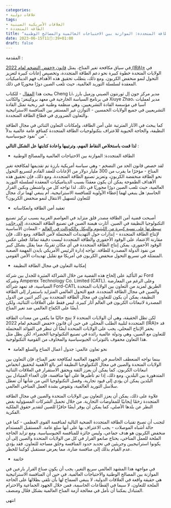 ```yaml
---
categories:
- علاقات دولية
tags:
- العلاقات الأمريكية الصينية
- الطاقة المتجددة
title: "الطاقة المتجددة: الموازنة بين الاحتياجات العالمية والمصالح الوطنية"
date: 2023-06-15T11🕛:39+01:00
draft: false
---
```

المقدمة : 

في سياق مكافحة تغير المناخ، يمثل [قانون «خفض التضخم لعام 2022 (IRA)»](https://www.democrats.senate.gov/imo/media/doc/inflation_reduction_act_one_page_summary.pdf) في الولايات المتحدة خطوة كبيرة نحو دعم الطاقة المتجددة، وتخصيص إعانات كبيرة لتعزيز التحول لنمو منخفض الكربون. ومع ذلك، يتطلب تحقيق هذه الأهداف فهم الديناميكيات المعقدة لسلسلة التوريد العالمية، حيث تلعب الصين دورًا محوريًا في ذلك.

يبحث هذا [المقال](https://www.brookings.edu/blog/order-from-chaos/2023/06/14/renewable-energy-should-not-be-the-next-semiconductor-in-us-china-competition/) - للكتاب Cheng Li، مدير مركز جون إل ثورنتون الصيني وزميل بارز في برنامج السياسة الخارجية في معهد بروكينغز؛ والكاتب Xiuye Zhao، مدير لعمليات آسيا في مؤسسة القادة التشريعيين، وهي منظمة وطنية غير ربحية تمثل القادة التشريعيين في جميع الولايات الخمسين - التوازن غير المستقر بين المنافسة الاستراتيجية والتعاون الضروري في قطاع الطاقة المتجددة. 

كما يبحث في الآثار المترتبة على أمن الطاقة، وإمكانات التعاون الثنائي في مجال الطاقة النظيفة، والحاجة الحيوية للاعتراف بتكنولوجيات الطاقة المتجددة كمنافع عامة عالمية بدلاً من "نفوذ جيوسياسية". 


**لذا قمت باستخلاص النقاط المهم، وترتيبها واعادة كتابتها عل الشكل التالي** : 


* الطاقة المتجددة: الموازنة بين الاحتياجات العالمية والمصالح الوطنية

لقد خصص قانون الحد من التضخم - وهي سياسة أمريكية بارزة تم تقديمها لمكافحة تغير المناخ  - مؤخرًا ما يقرب من 300 مليار دولار من الإعانات للعقد القادم لتسريع التحول نحو الطاقة منخفضة الكربون، وتعزيز تصنيع الطاقة المتجددة. ومع ذلك، فإن تحقيق هذه الأهداف الطموحة يمكن أن يكون معقدًا بسبب الديناميكيات المعقدة لسلسلة التوريد العالمية، حيث تلعب الصين دورًا محوريًا في ذلك. لذا تواجه كل من واشنطن وبكين القرار الحاسم: هل ينبغي لهما إعطاء الأولوية للمنافسة الاستراتيجية، أم ينبغي لهما ترك مجال للتعاون لتسهيل الانتقال لنمو منخفض الكربون؟

* تعقيد أمن الطاقة وانعكاساته

أصبحت قضية أمن الطاقة مصدر قلق متزايد في العواصم الغربية بسبب تركيز تصنيع التكنولوجيا النظيفة في الصين. أثارت هيمنة الصين في تصنيع الطاقة المتجددة، [إلى جانب سيطرتها على نسبة كبيرة من الليثيوم والنيكل والكوبالت في العالم](https://www.iea.org/data-and-statistics/charts/geographic-concentration-by-supply-chain-segment-2021) - المعادن الأساسية لإنتاج الطاقة المتجددة - إنذارات حول التهديدات المحتملة لأمن الطاقة. ومع ذلك، فإن مقارنة الاعتماد على الوقود الأحفوري والطاقة المتجددة ليست دقيقة تمامًا. فعلى عكس الوقود الأحفوري، يمكن إنتاج الطاقة المتجددة في أي مكان تقريبًا، مما يقلل بشكل كبير من نفوذ الدولة المصدرة للطاقة. تواجه إدارة الرئيس الأمريكي بايدن المهمة الصعبة المتمثلة في تسريع التحول منخفض الكربون في أمريكا مع تقليل تهديدات الأمن القومي.

* إمكانية التعاون في مجال الطاقة النظيفة

تم التأكيد على إلحاح هذه القضية من خلال الشراكة المثيرة للجدل بين شركة Ford وشركة Amperex Technology Co. Limited (CATL). وعلى الرغم من المعارضة السياسية، قد تمهد شراكة Ford-CATL الطريق لمزيد من التعاون بين الولايات المتحدة والصين في مجال الطاقة المتجددة. فمع التحول العالمي المتزايد باستمرار إلى الطاقة النظيفة، يمكن أن يكون للتعاون في مجال الطاقة المتجددة بين أكبر اثنين من الدول المصدرة لانبعاثات الكربون في العالم آثار كبيرة، ليس فقط على العلاقات الثنائية، ولكن أيضًا على الكفاح العالمي ضد تغير المناخ.

لكن تظل الحقيقة، وهي أن الولايات المتحدة لا تنتج حاليًا ما يكفي من معدات الطاقة المتجددة لتلبية الطلب المحلي. في حين أن قانون «خفض التضخم لعام 2022 (IRA)» قد يحفز الإنتاج المحلي، يجب على الولايات المتحدة أيضًا أن تنظر في الفوائد المحتملة للتعاون مع الصين، وهي ودولة عالمية رائدة في تصنيع التكنولوجيا الخضراء. لكن يظل مثل هذا التعاون محفوف بالتوترات الجيوسياسية والمخاوف من القومية التكنولوجية.

* نحو تعاون عالمي: جدول أعمال المناخ والسلع العامة

بينما نواجه المنعطف الحاسم في الجهود العالمية لمكافحة تغير المناخ، فإن التعاون بين الولايات المتحدة والصين في مجال التكنولوجيا النظيفة أمر بالغ الأهمية لتحقيق انخفاض انبعاثات الكربون. كما يمكن أن يعزز الثقة ويحقق الاستقرار في العلاقات الثنائية المتدهورة بين البلدين. ومع ذلك، إذا تم تأطيرها على أنها منافسة، فإن العداء المتبادل بين البلدين يمكن أن يؤدي إلى قيود تجارية، وفصل التكنولوجيا التي من شأنها أن تعطل سلاسل التوريد العالمية، وتقوض بشدة العمل المناخي العالمي.

علاوة على ذلك، يمكن أن يعزز التعاون بين الولايات المتحدة والصين في مجال الطاقة المتجددة زخمًا إيجابيًا للمفاوضات التجارية. من خلال تحميل الشركات المسؤولية بغض النظر عن بلدها الأصلي، كما يمكن أن يوفر أيضًا حافزًا للصين لتقدير حقوق الملكية الفكرية.

لتجنب أن تصبح تقنيات الطاقة المتجددة الضحية التالية لمنافسة القوى العظمى - كما في حالة أشباه الموصلات - يجب الاعتراف بها على أنها سلع عامة. المستقبل المستدام منخفض الكربون هو هدف جماعي، وليس جائزة للمنافسة الجيوسياسية. ومع تزايد الحاجة الملحة للعمل المناخي، يحتاج صانعو القرار في كل من الولايات المتحدة والصين إلى أن يكونوا استراتيجيين وجريئين في تحديد حدود المنافسة وخلق مساحة للتعاون. فقد يؤدي عدم القيام بذلك إلى منافسة ضارة، مما يعرض مستقبل كوكبنا للخطر.

* خاتمة

في مواجهة هذا المشهد العالمي سريع التغير، يجب أن يكون صناع القرار بارعين في الموازنة بين المصالح الوطنية والاحتياجات العالمية. في حين أن المنافسة الاستراتيجية هي حقيقة واقعة في العلاقات الدولية، لا ينبغي السماح لها بأن تلقي بظلالها على الحاجة الملحة للتعاون، لا سيما في القطاعات الحاسمة، فمن خلال الجهود الجماعية والاحترام المتبادل يمكننا أن نأمل في معالجة أزمة المناخ العالمية بشكل فعّال ومنصف.

انتهى


